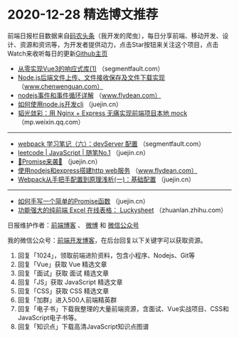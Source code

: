 # 2020-12-28 精选博文推荐

前端日报栏目数据来自[码农头条](http://hao.caibaojian.com.cn/)（我开发的爬虫），每日分享前端、移动开发、设计、资源和资讯等，为开发者提供动力，点击Star按钮来关注这个项目，点击Watch来收听每日的更新[Github主页](https://github.com/kujian/frontendDaily)
* [从零实现Vue3的响应式库(1)](https://segmentfault.com/a/1190000038681994) （segmentfault.com）
* [Node.js后端文件上传、文件接收保存及文件下载实现](https://www.chenwenguan.com/node-js-file-upload-receive-and-download/) （www.chenwenguan.com）
* [nodejs事件和事件循环详解](http://www.flydean.com/nodejs-event-more/) （www.flydean.com）
* [如何使用node.js开发cli](https://juejin.cn/post/6910886628265295885) （juejin.cn）
* [韬光敛彩：用 Nginx + Express 无痛实现前端项目本地 mock](https://mp.weixin.qq.com/s/78N3M6x1VvRqQ0y_No0TJQ) （mp.weixin.qq.com）

***
* [webpack 学习笔记（六）：devServer 配置](https://segmentfault.com/a/1190000038683000) （segmentfault.com）
* [leetcode | JavaScript | 随笔No.1](https://juejin.cn/post/6910856149415919624) （juejin.cn）
* [🎉Promise来袭🚀](https://juejin.cn/post/6910930072274731016) （juejin.cn）
* [使用nodejs和express搭建http web服务](http://www.flydean.com/nodejs-http-express/) （www.flydean.com）
* [Webpack从手把手配置到原理浅析(一)：基础配置](https://juejin.cn/post/6910860305975214088) （juejin.cn）

***
* [如何手写一个简单的Promise函数](https://juejin.cn/post/6910883958978969608) （juejin.cn）
* [功能强大的纯前端 Excel 在线表格： Luckysheet](https://zhuanlan.zhihu.com/p/328289494) （zhuanlan.zhihu.com）

日报维护作者：[前端博客](http://caibaojian.com.cn/) 、 [微博](http://weibo.com/kujian) 和 [微信公众号](https://open.weixin.qq.com/qr/code?username=caibaojian_com)

我的微信公众号：[前端开发博客](https://open.weixin.qq.com/qr/code?username=caibaojian_com)，在后台回复以下关键字可以获取资源。

1. 回复「1024」，领取前端进阶资料，包含小程序、Nodejs、Git等
2. 回复「Vue」获取 Vue 精选文章
3. 回复「面试」获取 面试 精选文章
4. 回复「JS」获取 JavaScript 精选文章
5. 回复「CSS」获取 CSS 精选文章
6. 回复「加群」进入500人前端精英群
7. 回复「电子书」下载我整理的大量前端资源，含面试、Vue实战项目、CSS和JavaScript电子书等。
8. 回复「知识点」下载高清JavaScript知识点图谱
